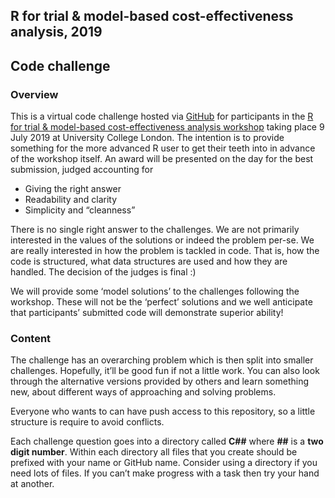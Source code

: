 
<!-- README.md is generated from README.Rmd. Please edit that file -->

## R for trial & model-based cost-effectiveness analysis, 2019

## Code challenge

### Overview

This is a virtual code challenge hosted via
[GitHub](https://github.com/) for participants in the [R for trial &
model-based cost-effectiveness analysis
workshop](http://www.statistica.it/gianluca/teaching/r-hta-workshop/2019/)
taking place 9 July 2019 at University College London. The intention is
to provide something for the more advanced R user to get their teeth
into in advance of the workshop itself. An award will be presented on
the day for the best submission, judged accounting for

  - Giving the right answer
  - Readability and clarity
  - Simplicity and “cleanness”

There is no single right answer to the challenges. We are not primarily
interested in the values of the solutions or indeed the problem per-se.
We are really interested in how the problem is tackled in code. That is,
how the code is structured, what data structures are used and how they
are handled. The decision of the judges is final :)

We will provide some ‘model solutions’ to the challenges following the
workshop. These will not be the ‘perfect’ solutions and we well
anticipate that participants’ submitted code will demonstrate superior
ability\!

### Content

The challenge has an overarching problem which is then split into
smaller challenges. Hopefully, it’ll be good fun if not a little work.
You can also look through the alternative versions provided by others
and learn something new, about different ways of approaching and solving
problems.

Everyone who wants to can have push access to this repository, so a
little structure is require to avoid conflicts.

Each challenge question goes into a directory called **C\#\#** where
**\#\#** is a **two digit number**. Within each directory all files that
you create should be prefixed with your name or GitHub name. Consider
using a directory if you need lots of files. If you can’t make progress
with a task then try your hand at another.
